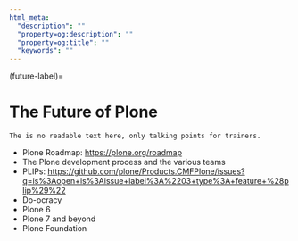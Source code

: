```yaml
---
html_meta:
  "description": ""
  "property=og:description": ""
  "property=og:title": ""
  "keywords": ""
---
```


(future-label)=

# The Future of Plone

```{note}
The is no readable text here, only talking points for trainers.
```

- Plone Roadmap: <https://plone.org/roadmap>
- The Plone development process and the various teams
- PLIPs: <https://github.com/plone/Products.CMFPlone/issues?q=is%3Aopen+is%3Aissue+label%3A%2203+type%3A+feature+%28plip%29%22>
- Do-ocracy
- Plone 6
- Plone 7 and beyond
- Plone Foundation
